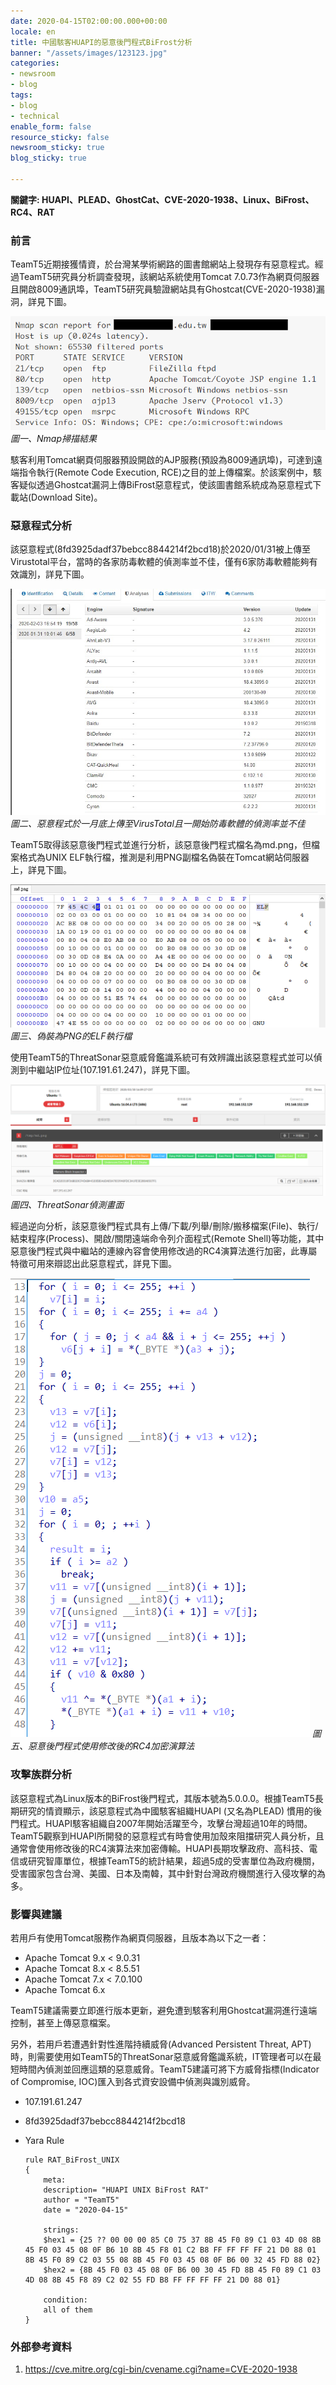 ```yaml
---
date: 2020-04-15T02:00:00.000+00:00
locale: en
title: 中國駭客HUAPI的惡意後門程式BiFrost分析
banner: "/assets/images/123123.jpg"
categories:
- newsroom
- blog
tags:
- blog
- technical
enable_form: false
resource_sticky: false
newsroom_sticky: true
blog_sticky: true

---
```

**關鍵字: HUAPI、PLEAD、GhostCat、CVE-2020-1938、Linux、BiFrost、RC4、RAT**

### 前言

TeamT5近期接獲情資，於台灣某學術網路的圖書館網站上發現存有惡意程式。經過TeamT5研究員分析調查發現，該網站系統使用Tomcat 7.0.73作為網頁伺服器且開啟8009通訊埠，TeamT5研究員驗證網站具有Ghostcat(CVE-2020-1938)漏洞，詳見下圖。

![](/assets/images/upload_138de179b305a67f8ac53a04e7a7b76f.png)
_圖一、Nmap掃描結果_

駭客利用Tomcat網頁伺服器預設開啟的AJP服務(預設為8009通訊埠)，可達到遠端指令執行(Remote Code Execution, RCE)之目的並上傳檔案。於該案例中，駭客疑似透過Ghostcat漏洞上傳BiFrost惡意程式，使該圖書館系統成為惡意程式下載站(Download Site)。

### 惡意程式分析

該惡意程式(8fd3925dadf37bebcc8844214f2bcd18)於2020/01/31被上傳至Virustotal平台，當時的各家防毒軟體的偵測率並不佳，僅有6家防毒軟體能夠有效識別，詳見下圖。

![](/assets/images/upload_182fbfe213a00905cb7703968c5b4303.png)
_圖二、惡意程式於一月底上傳至VirusTotal且一開始防毒軟體的偵測率並不佳_

TeamT5取得該惡意後門程式並進行分析，該惡意後門程式檔名為md.png，但檔案格式為UNIX ELF執行檔，推測是利用PNG副檔名偽裝在Tomcat網站伺服器上，詳見下圖。

![](/assets/images/upload_252083b0a86403a0de983e7c0c23f7ea.png)
_圖三、偽裝為PNG的ELF執行檔_

使用TeamT5的ThreatSonar惡意威脅鑑識系統可有效辨識出該惡意程式並可以偵測到中繼站IP位址(107.191.61.247)，詳見下圖。

![](/assets/images/BLOG替換圖片.png)
_圖四、ThreatSonar偵測畫面_

經過逆向分析，該惡意後門程式具有上傳/下載/列舉/刪除/搬移檔案(File)、執行/結束程序(Process)、開啟/關閉遠端命令列介面程式(Remote Shell)等功能，其中惡意後門程式與中繼站的連線內容會使用修改過的RC4演算法進行加密，此專屬特徵可用來辯認出此惡意程式，詳見下圖。

![](/assets/images/upload_510cf4aa9e8eb340173d57162e662d1a-1.png)
_圖五、惡意後門程式使用修改後的RC4加密演算法_

### 攻擊族群分析

該惡意程式為Linux版本的BiFrost後門程式，其版本號為5.0.0.0。根據TeamT5長期研究的情資顯示，該惡意程式為中國駭客組織HUAPI (又名為PLEAD) 慣用的後門程式。HUAPI駭客組織自2007年開始活躍至今，攻擊台灣超過10年的時間。TeamT5觀察到HUAPI所開發的惡意程式有時會使用加殼來阻擋研究人員分析，且通常會使用修改後的RC4演算法來加密傳輸。HUAPI長期攻擊政府、高科技、電信或研究智庫單位，根據TeamT5的統計結果，超過5成的受害單位為政府機關，受害國家包含台灣、美國、日本及南韓，其中針對台灣政府機關進行入侵攻擊的為多。

### 影響與建議

若用戶有使用Tomcat服務作為網頁伺服器，且版本為以下之一者：

* Apache Tomcat 9.x < 9.0.31
* Apache Tomcat 8.x < 8.5.51
* Apache Tomcat 7.x < 7.0.100
* Apache Tomcat 6.x

TeamT5建議需要立即進行版本更新，避免遭到駭客利用Ghostcat漏洞進行遠端控制，甚至上傳惡意檔案。

另外，若用戶若遭遇針對性進階持續威脅(Advanced Persistent Threat, APT)時，則需要使用如TeamT5的ThreatSonar惡意威脅鑑識系統，IT管理者可以在最短時間內偵測並回應這類的惡意威脅。TeamT5建議可將下方威脅指標(Indicator of Compromise, IOC)匯入到各式資安設備中偵測與識別威脅。

* 107.191.61.247
* 8fd3925dadf37bebcc8844214f2bcd18
* Yara Rule

      rule RAT_BiFrost_UNIX
      {
          meta:
          description= "HUAPI UNIX BiFrost RAT"
          author = "TeamT5"
          date = "2020-04-15"
      
          strings:
          $hex1 = {25 ?? 00 00 00 85 C0 75 37 8B 45 F0 89 C1 03 4D 08 8B 45 F0 03 45 08 0F B6 10 8B 45 F8 01 C2 B8 FF FF FF FF 21 D0 88 01 8B 45 F0 89 C2 03 55 08 8B 45 F0 03 45 08 0F B6 00 32 45 FD 88 02}
          $hex2 = {8B 45 F0 03 45 08 0F B6 00 30 45 FD 8B 45 F0 89 C1 03 4D 08 8B 45 F8 89 C2 02 55 FD B8 FF FF FF FF 21 D0 88 01}
      
          condition:
          all of them
      }

### 外部參考資料

1. https://cve.mitre.org/cgi-bin/cvename.cgi?name=CVE-2020-1938